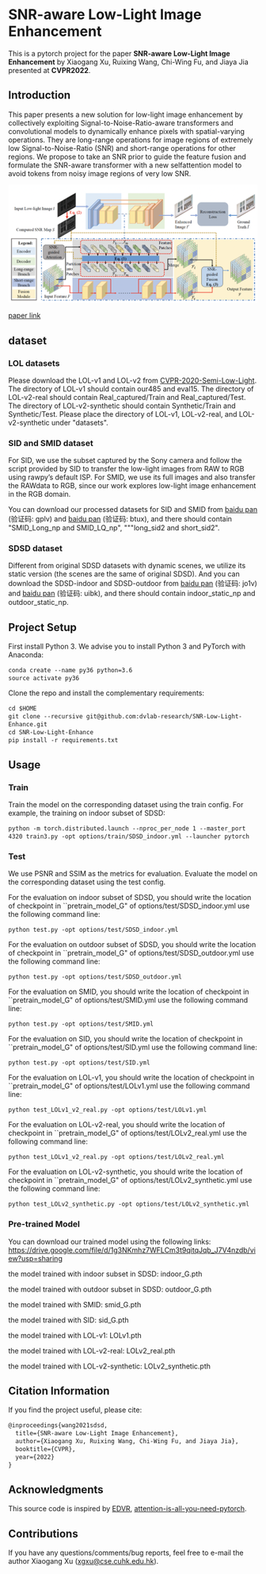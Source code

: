 # SNR-aware Low-Light Image Enhancement

This is a pytorch project for the paper **SNR-aware Low-Light Image Enhancement** by Xiaogang Xu, Ruixing Wang, Chi-Wing Fu, and Jiaya Jia presented at **CVPR2022**.


## Introduction
This paper presents a new solution for low-light image enhancement by collectively exploiting Signal-to-Noise-Ratio-aware transformers and convolutional models to dynamically enhance pixels with spatial-varying operations.
They are long-range operations for image regions of extremely low Signal-to-Noise-Ratio (SNR) and short-range operations for other regions. 
We propose to take an SNR prior to guide the feature fusion and formulate the SNR-aware transformer with a new selfattention model to avoid tokens from noisy image regions of very low SNR.

<img src="./figure/framework.png" width="900"/>

[paper link](https://jiaya.me/publication/)

## dataset

### LOL datasets
Please download the LOL-v1 and LOL-v2 from [CVPR-2020-Semi-Low-Light](https://github.com/flyywh/CVPR-2020-Semi-Low-Light).
The directory of LOL-v1 should contain our485 and eval15.
The directory of LOL-v2-real should contain Real_captured/Train and Real_captured/Test.
The directory of LOL-v2-synthetic should contain Synthetic/Train and Synthetic/Test.
Please place the directory of LOL-v1, LOL-v2-real, and LOL-v2-synthetic under "datasets".

### SID and SMID dataset
For SID, we use the subset captured by the Sony camera and follow the script provided by SID to transfer the low-light images from RAW to RGB using rawpy’s default ISP. 
For SMID, we use its full images and also transfer the RAWdata to RGB, since our work explores low-light image enhancement in the RGB domain.

You can download our processed datasets for SID and SMID from [baidu pan](https://pan.baidu.com/s/1HRr-5LJO0V0CWqtoctQp9w) (验证码: gplv) and [baidu pan](https://pan.baidu.com/s/1Qol_4GsIjGDR8UT9IRZbBQ) (验证码: btux), and there should contain "SMID_Long_np and SMID_LQ_np", """long_sid2 and short_sid2".

### SDSD dataset
Different from original SDSD datasets with dynamic scenes, we utilize its static version (the scenes are the same of original SDSD).
And you can download the SDSD-indoor and SDSD-outdoor from [baidu pan](https://pan.baidu.com/s/1rfRzshGNcL0MX5soRNuwTA) (验证码: jo1v) and [baidu pan](https://pan.baidu.com/s/1JzDQnFov-u6aBPPgjSzSxQ) (验证码: uibk), and there should contain indoor_static_np and outdoor_static_np.

## Project Setup

First install Python 3. We advise you to install Python 3 and PyTorch with Anaconda:

```
conda create --name py36 python=3.6
source activate py36
```

Clone the repo and install the complementary requirements:
```
cd $HOME
git clone --recursive git@github.com:dvlab-research/SNR-Low-Light-Enhance.git
cd SNR-Low-Light-Enhance
pip install -r requirements.txt
```

## Usage

### Train
Train the model on the corresponding dataset using the train config.
For example, the training on indoor subset of SDSD:
```
python -m torch.distributed.launch --nproc_per_node 1 --master_port 4320 train3.py -opt options/train/SDSD_indoor.yml --launcher pytorch
```

### Test

We use PSNR and SSIM as the metrics for evaluation. Evaluate the model on the corresponding dataset using the test config.

For the evaluation on indoor subset of SDSD, you should write the location of checkpoint in ``pretrain_model_G" of options/test/SDSD_indoor.yml
use the following command line:
```
python test.py -opt options/test/SDSD_indoor.yml
```

For the evaluation on outdoor subset of SDSD, you should write the location of checkpoint in ``pretrain_model_G" of options/test/SDSD_outdoor.yml
use the following command line:
```
python test.py -opt options/test/SDSD_outdoor.yml
```

For the evaluation on SMID, you should write the location of checkpoint in ``pretrain_model_G" of options/test/SMID.yml
use the following command line:
```
python test.py -opt options/test/SMID.yml
```

For the evaluation on SID, you should write the location of checkpoint in ``pretrain_model_G" of options/test/SID.yml
use the following command line:
```
python test.py -opt options/test/SID.yml
```

For the evaluation on LOL-v1, you should write the location of checkpoint in ``pretrain_model_G" of options/test/LOLv1.yml
use the following command line:
```
python test_LOLv1_v2_real.py -opt options/test/LOLv1.yml
```

For the evaluation on LOL-v2-real, you should write the location of checkpoint in ``pretrain_model_G" of options/test/LOLv2_real.yml
use the following command line:
```
python test_LOLv1_v2_real.py -opt options/test/LOLv2_real.yml
```

For the evaluation on LOL-v2-synthetic, you should write the location of checkpoint in ``pretrain_model_G" of options/test/LOLv2_synthetic.yml
use the following command line:
```
python test_LOLv2_synthetic.py -opt options/test/LOLv2_synthetic.yml
```

### Pre-trained Model

You can download our trained model using the following links: https://drive.google.com/file/d/1g3NKmhz7WFLCm3t9qitqJqb_J7V4nzdb/view?usp=sharing

the model trained with indoor subset in SDSD: indoor_G.pth

the model trained with outdoor subset in SDSD: outdoor_G.pth

the model trained with SMID: smid_G.pth

the model trained with SID: sid_G.pth

the model trained with LOL-v1: LOLv1.pth

the model trained with LOL-v2-real: LOLv2_real.pth

the model trained with LOL-v2-synthetic: LOLv2_synthetic.pth

## Citation Information

If you find the project useful, please cite:

```
@inproceedings{wang2021sdsd,
  title={SNR-aware Low-Light Image Enhancement},
  author={Xiaogang Xu, Ruixing Wang, Chi-Wing Fu, and Jiaya Jia},
  booktitle={CVPR},
  year={2022}
}
```


## Acknowledgments
This source code is inspired by [EDVR](https://github.com/xinntao/EDVR), [attention-is-all-you-need-pytorch](https://github.com/jadore801120/attention-is-all-you-need-pytorch).

## Contributions
If you have any questions/comments/bug reports, feel free to e-mail the author Xiaogang Xu ([xgxu@cse.cuhk.edu.hk](xgxu@cse.cuhk.edu.hk)).
